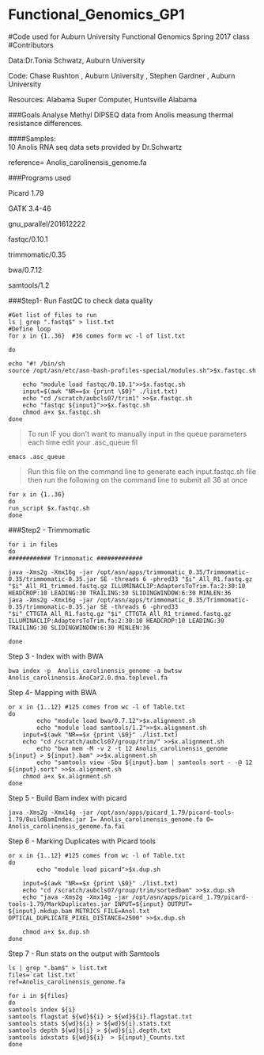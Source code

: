 # Functional_Genomics_GP1
#Code used for Auburn University Functional Genomics Spring 2017 class 
#Contributors 

Data:Dr.Tonia Schwatz, Auburn University

Code: Chase Rushton , Auburn University , Stephen Gardner , Auburn University 

Resources: Alabama Super Computer, Huntsville Alabama 

 

###Goals
Analyse Methyl DIPSEQ data from Anolis measung thermal resistance differences. 

####Samples:   
10 Anolis RNA seq data sets provided by Dr.Schwartz

reference= Anolis_carolinensis_genome.fa

###Programs used

Picard 1.79

GATK 3.4-46

gnu_parallel/201612222

fastqc/0.10.1

trimmomatic/0.35

bwa/0.7.12

samtools/1.2

###Step1- Run FastQC to check data quality

```Shell
#Get list of files to run
ls | grep ".fastq$" > list.txt
#Define loop
for x in {1..36}  #36 comes form wc -l of list.txt

do

echo "#! /bin/sh
source /opt/asn/etc/asn-bash-profiles-special/modules.sh">$x.fastqc.sh

    echo "module load fastqc/0.10.1">>$x.fastqc.sh
    input=$(awk "NR==$x {print \$0}" ./list.txt)
    echo "cd /scratch/aubcls07/trim1" >>$x.fastqc.sh
    echo "fastqc ${input}">>$x.fastqc.sh
    chmod a+x $x.fastqc.sh
done
```

>To run
>IF you don't want to manually input in the queue parameters each time edit your .asc_queue fil

```Shell
emacs .asc_queue
```

>Run this file on the command line to generate each input.fastqc.sh file then  run the following on the command line to submit all 36 at once

```Shell
for x in {1..36}
do
run_script $x.fastqc.sh
done
```
###Step2 - Trimmomatic 
```Shell
for i in files 
do
############ Trimmomatic #############

java -Xms2g -Xmx16g -jar /opt/asn/apps/trimmomatic_0.35/Trimmomatic-0.35/trimmomatic-0.35.jar SE -threads 6 -phred33 "$i"_All_R1.fastq.gz "$i"_All_R1_trimmed.fastq.gz ILLUMINACLIP:AdaptersToTrim.fa:2:30:10 HEADCROP:10 LEADING:30 TRAILING:30 SLIDINGWINDOW:6:30 MINLEN:36 
java -Xms2g -Xmx16g -jar /opt/asn/apps/trimmomatic_0.35/Trimmomatic-0.35/trimmomatic-0.35.jar SE -threads 6 -phred33 "$i"_CTTGTA_All_R1.fastq.gz "$i"_CTTGTA_All_R1_trimmed.fastq.gz ILLUMINACLIP:AdaptersToTrim.fa:2:30:10 HEADCROP:10 LEADING:30 TRAILING:30 SLIDINGWINDOW:6:30 MINLEN:36

done

```

Step 3 - Index with with BWA

```
bwa index -p  Anolis_carolinensis_genome -a bwtsw  Anolis_carolinensis.AnoCar2.0.dna.toplevel.fa
```
Step 4- Mapping with BWA
```Shell
or x in {1..12} #125 comes from wc -l of Table.txt
do
        echo "module load bwa/0.7.12">$x.alignment.sh
        echo "module load samtools/1.2">>$x.alignment.sh
    input=$(awk "NR==$x {print \$0}" ./list.txt)
    echo "cd /scratch/aubcls07/group/trim/" >>$x.alignment.sh
        echo "bwa mem -M -v 2 -t 12 Anolis_carolinensis_genome ${input} > ${input}.bam" >>$x.alignment.sh
        echo "samtools view -Sbu ${input}.bam | samtools sort - -@ 12 ${input}.sort" >>$x.alignment.sh
    chmod a+x $x.alignment.sh
done
```
Step 5 - Build Bam index with picard 

```Shell
java -Xms2g -Xmx14g -jar /opt/asn/apps/picard_1.79/picard-tools-1.79/BuildBamIndex.jar I= Anolis_carolinensis_genome.fa O= Anolis_carolinensis_genome.fa.fai
```

Step 6 - Marking Duplicates with Picard tools 
```Shell
or x in {1..12} #125 comes from wc -l of Table.txt
do
        echo "module load picard">$x.dup.sh

    input=$(awk "NR==$x {print \$0}" ./list.txt)
    echo "cd /scratch/aubcls07/group/trim/sortedbam" >>$x.dup.sh
    echo "java -Xms2g -Xmx14g -jar /opt/asn/apps/picard_1.79/picard-tools-1.79/MarkDuplicates.jar INPUT=${input} OUTPUT= ${input}.mkdup.bam METRICS_FILE=Anol.txt OPTICAL_DUPLICATE_PIXEL_DISTANCE=2500" >>$x.dup.sh

    chmod a+x $x.dup.sh
done
```

Step 7 - Run stats on the output with Samtools

```Shell
ls | grep ".bam$" > list.txt
files=`cat list.txt`
ref=Anolis_carolinensis_genome.fa

for i in ${files}
do
samtools index ${i}
samtools flagstat ${wd}${i} > ${wd}${i}.flagstat.txt
samtools stats ${wd}${i} > ${wd}${i}.stats.txt
samtools depth ${wd}${i} > ${wd}${i}.depth.txt
samtools idxstats ${wd}${i}  > ${input}_Counts.txt
done
```


